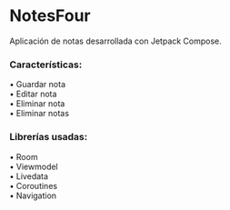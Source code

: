 # NotesFour
Aplicación de notas desarrollada con Jetpack Compose.

<h3>Características:</h3>
• Guardar nota
<br>
• Editar nota
<br>
• Eliminar nota
<br>
• Eliminar notas

<h3>Librerías usadas:</h3>
• Room
<br>
• Viewmodel
<br>
• Livedata
<br>
• Coroutines
<br>
• Navigation
